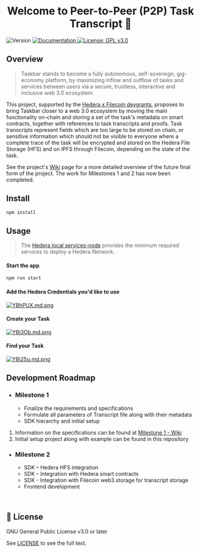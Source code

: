 <h1 align="center">Welcome to Peer-to-Peer (P2P) Task Transcript 👋</h1>
<p>
  <img alt="Version" src="https://img.shields.io/badge/version-0.1.0-blue.svg?cacheSeconds=2592000" />
  <a href="https://wiki.3vs.ro/grants/hedera-filecoin/specs-1" target="_blank">
    <img alt="Documentation" src="https://img.shields.io/badge/documentation-yes-brightgreen.svg" />
  </a>
  <a href="https://github.com/taskbar-team/hedera-filecoin-devgrant/blob/main/LICENSE" target="_blank">
    <img alt="License: GPL v3.0" src="https://img.shields.io/badge/license-GPL%20v3.0-brightgreen.svg" />
  </a>
</p>

## Overview
  >Taskbar stands to become a fully autonomous, self-sovereign, gig-economy platform, by maximizing inflow and outflow of tasks and services between users via a secure, trustless, interactive and inclusive web 3.0 ecosystem.
  
This project, supported by the [Hedera x Filecoin devgrants](https://github.com/filecoin-project/devgrants/pull/319/files), proposes to bring Taskbar closer to a web 3.0 ecosystem by moving the main functionality on-chain and storing a set of the task's metadata on smart contracts, together with references to task transcripts and proofs. Task transcripts represent fields which are too large to be stored on chain, or sensitive information which should not be visible to everyone where a complete trace of the task will be encrypted and stored on the Hedera File Storage (HFS) and on IPFS through Filecoin, depending on the state of the task.

See the project's [Wiki](https://wiki.3vs.ro/grants/hedera-filecoin/specs-1) page for a more detailed overview of the future final form of the project. The work for Milestones 1 and 2 has now been completed.

## Install

```sh
npm install
```

## Usage

> The [Hedera local services-node](https://github.com/three-Vs/dockerized-hedera-services) provides the minimum required services to deploy a Hedera Network.

#### Start the app
```sh
npm run start
```
 #### Add the Hedera Credentials you'd like to use
[![YBhPUX.md.png](https://iili.io/YBhPUX.md.png)](https://freeimage.host/i/YBhPUX)
 #### Create your Task
[![YBj3Ob.md.png](https://iili.io/YBj3Ob.md.png)](https://freeimage.host/i/YBj3Ob)
 #### Find your Task
[![YBj25u.md.png](https://iili.io/YBj25u.md.png)](https://freeimage.host/i/YBj25u)

## Development Roadmap
- ### Milestone 1
  - Finalize the requirements and specifications
  - Formulate all parameters of Transcript file along with their metadata
  - SDK hierarchy and initial setup

1. Information on the specifications can be found at [Milestone 1 - Wiki](https://wiki.3vs.ro/grants/hedera-filecoin/specs-1)
2. Initial setup project along with example can be found in this repository

- ### Milestone 2
  - SDK – Hedera HFS integration
  - SDK – Integration with Hedera smart contracts
  - SDK - Integration with Filecoin web3.storage for transcript storage
  - Frontend development

<br/>


## 📝 License

GNU General Public License v3.0 or later

See [LICENSE](https://github.com/taskbar-team/hedera-filecoin-devgrant/blob/main/LICENSE) to see the full text.
